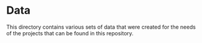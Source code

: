 # Data

This directory contains various sets of data that were created for the needs of the projects that can be found in this repository. 
